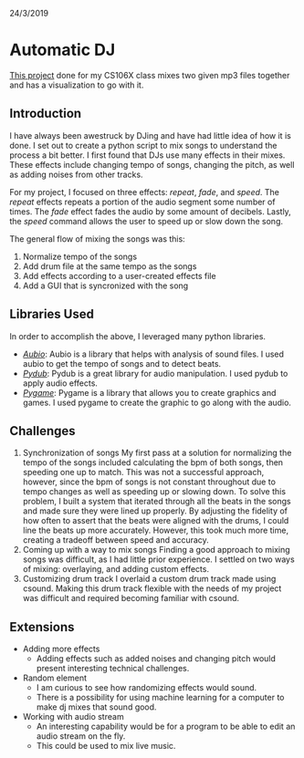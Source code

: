 24/3/2019
# Automatic DJ
[This project](https://github.com/lucaspauker/auto-mixer) done for my CS106X class mixes two given mp3 files together and has a visualization to go with it.

## Introduction
I have always been awestruck by DJing and have had little idea of how it is done. I set out to create a python script to mix songs to understand the process a bit better. I first found that DJs use many effects in their mixes. These effects include changing tempo of songs, changing the pitch, as well as adding noises from other tracks.

For my project, I focused on three effects: _repeat_, _fade_, and _speed_. The _repeat_ effects repeats a portion of the audio segment some number of times. The _fade_ effect fades the audio by some amount of decibels. Lastly, the _speed_ command allows the user to speed up or slow down the song.

The general flow of mixing the songs was this:

1. Normalize tempo of the songs
2. Add drum file at the same tempo as the songs
3. Add effects according to a user-created effects file
4. Add a GUI that is syncronized with the song

## Libraries Used
In order to accomplish the above, I leveraged many python libraries.

- _[Aubio](https://github.com/aubio/aubio)_: Aubio is a library that helps with analysis of sound files. I used aubio to get the tempo of songs and to detect beats.
- _[Pydub](https://github.com/jiaaro/pydub/)_: Pydub is a great library for audio manipulation. I used pydub to apply audio effects.
- _[Pygame](https://github.com/pygame/pygame)_: Pygame is a library that allows you to create graphics and games. I used pygame to create the graphic to go along with the audio.

## Challenges
1. Synchronization of songs
My first pass at a solution for normalizing the tempo of the songs included calculating the bpm of both songs, then speeding one up to match. This was not a successful approach, however, since the bpm of songs is not constant throughout due to tempo changes as well as speeding up or slowing down. To solve this problem, I built a system that iterated through all the beats in the songs and made sure they were lined up properly. By adjusting the fidelity of how often to assert that the beats were aligned with the drums, I could line the beats up more accurately. However, this took much more time, creating a tradeoff between speed and accuracy.
2. Coming up with a way to mix songs
Finding a good approach to mixing songs was difficult, as I had little prior experience. I settled on two ways of mixing: overlaying, and adding custom effects.
3. Customizing drum track
I overlaid a custom drum track made using csound. Making this drum track flexible with the needs of my project was difficult and required becoming familiar with csound.

## Extensions
- Adding more effects
  - Adding effects such as added noises and changing pitch would present interesting technical challenges.
- Random element
  - I am curious to see how randomizing effects would sound.
  - There is a possibility for using machine learning for a computer to make dj mixes that sound good.
- Working with audio stream
  - An interesting capability would be for a program to be able to edit an audio stream on the fly.
  - This could be used to mix live music.

